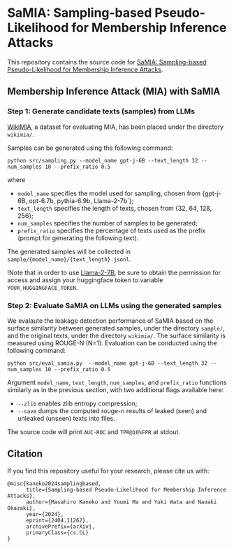 # SaMIA: Sampling-based Pseudo-Likelihood for Membership Inference Attacks

This repository contains the source code for [SaMIA: Sampling-based Pseudo-Likelihood for Membership Inference Attacks](https://arxiv.org/abs/2404.11262).

## Membership Inference Attack (MIA) with SaMIA

### Step 1: Generate candidate texts (samples) from LLMs
[WikiMIA](https://huggingface.co/datasets/swj0419/WikiMIA), a dataset for evaluating MIA, has been placed under the directory `wikimia/`.

Samples can be generated using the following command:
```
python src/sampling.py --model_name gpt-j-6B --text_length 32 --num_samples 10 --prefix_ratio 0.5
```
where
- `model_name` specifies the model used for sampling, chosen from {gpt-j-6B, opt-6.7b, pythia-6.9b, Llama-2-7b`};
- `text_length` specifies the length of texts, chosen from {32, 64, 128, 256};
- `num_samples` specifies the number of samples to be generated;
- `prefix_ratio` specifies the percentage of texts used as the prefix (prompt for generating the following text).

The generated samples will be collected in `sample/{model_name}/{text_length}.jsonl`.

!Note that in order to use [Llama-2-7B](https://huggingface.co/meta-llama/Llama-2-7b-hf), be sure to obtain the permission for access and assign your huggingface token to variable `YOUR_HUGGINGFACE_TOKEN`.


### Step 2: Evaluate SaMIA on LLMs using the generated samples

We evalaute the leakage detection performance of SaMIA based on the surface similarity between generated samples, under the directory `sample/`, and the original texts, under the directory `wikimia/`.
The surface similarity is measured using ROUGE-N (N=1).
Evaluation can be conducted using the following command:
```
python src/eval_samia.py  --model_name gpt-j-6B --text_length 32 --num_samples 10 --prefix_ratio 0.5
```
Argument `model_name`, `text_length`, `num_samples`, and `prefix_ratio` functions similarly as in the previous section, with two additional flags available here:
- `--zlib` enables zlib entropy compression;
- `--save` dumps the computed rouge-n results of leaked (seen) and unleaked (unseen) texts into files.

The source code will print `AUC-ROC` and `TPR@10%FPR` at stdout.

## Citation

If you find this repository useful for your research, please cite us with:
```
@misc{kaneko2024samplingbased,
      title={Sampling-based Pseudo-Likelihood for Membership Inference Attacks}, 
      author={Masahiro Kaneko and Youmi Ma and Yuki Wata and Naoaki Okazaki},
      year={2024},
      eprint={2404.11262},
      archivePrefix={arXiv},
      primaryClass={cs.CL}
}
```
